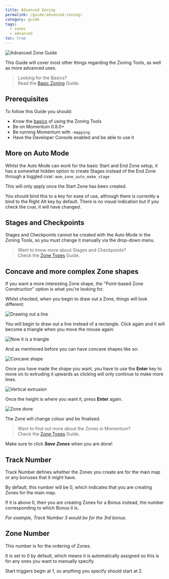 ```yaml
---
title: Advanced Zoning
permalink: /guide/advanced-zoning/
category: guide
tags:
  - zones
  - advanced
toc: true
---
```

<img src="/assets/images/guide_headers/guide_advanced_zoning.jpg" alt="Advanced Zone Guide" style="display: block; margin: auto;">

This Guide will cover most other things regarding the Zoning Tools, as well as more advanced uses.  

> Looking for the Basics?  
> Read the [Basic Zoning](/guide/basic-zoning/) Guide.  

## Prerequisites
To follow this Guide you should:
- Know the [basics](/guide/basic-zoning/) of using the Zoning Tools
- Be on Momentum 0.8.0+
- Be running Momentum with `-mapping`
- Have the Developer Console enabled and be able to use it

## More on Auto Mode
Whilst the Auto Mode can work for the basic Start and End Zone setup, it has a somewhat hidden option to create Stages instead of the End Zone through a toggled cvar: `mom_zone_auto_make_stage`  

This will only apply once the Start Zone has been created.  
<div class="note info">
    <p>
        You should bind this to a key for ease of use, although there is currently a bind to the Right Alt key by default. There is no visual indication but if you check the cvar, it will have changed.
    </p>
</div>

## Stages and Checkpoints
Stages and Checkpoints cannot be created with the Auto Mode in the Zoning Tools, so you must change it manually via the drop-down menu.  

> Want to know more about Stages and Checkpoints?  
> Check the [Zone Types](/guide/zone-types/) Guide.

## Concave and more complex Zone shapes
If you want a more interesting Zone shape, the "Point-based Zone Construction" option is what you're looking for.  

Whilst checked, when you begin to draw out a Zone, things will look different:  

<img src="/assets/images/zone_guide/adv_point_2.png" alt="Drawing out a line" style="display: block; margin: auto;">

You will begin to draw out a line instead of a rectangle. Click again and it will become a triangle when you move the mouse again:  

<img src="/assets/images/zone_guide/adv_point_3.png" alt="Now it is a triangle" style="display: block; margin: auto;">

And as mentioned before you can have concave shapes like so:  

<img src="/assets/images/zone_guide/adv_point_4.png" alt="Concave shape" style="display: block; margin: auto;">

Once you have made the shape you want, you have to use the **Enter** key to move on to extruding it upwards as clicking will only continue to make more lines.  

<img src="/assets/images/zone_guide/adv_point_5.jpg" alt="Vertical extrusion" style="display: block; margin: auto;">


Once the height is where you want it, press **Enter** again.  

<img src="/assets/images/zone_guide/adv_point_6.jpg" alt="Zone done" style="display: block; margin: auto;">

The Zone will change colour and be finalised.  

> Want to find out more about the Zones in Momentum?  
> Check the [Zone Types](/guide/zone-types/) Guide.

<div class="note info">
    <p>
        Make sure to click <b><em>Save Zones</em></b> when you are done!
    </p>
</div>

## Track Number
Track Number defines whether the Zones you create are for the main map or any bonuses that it might have.  

By default, this number will be 0, which indicates that you are creating Zones for the main map.  

If it is above 0, then you are creating Zones for a Bonus instead, the number corresponding to which Bonus it is.  

*For example, Track Number 3 would be for the 3rd bonus.*

## Zone Number
This number is for the ordering of Zones.  

It is set to 0 by default, which means it is automatically assigned so this is for any ones you want to manually specify.  

Start triggers begin at 1, so anything you specify should start at 2.